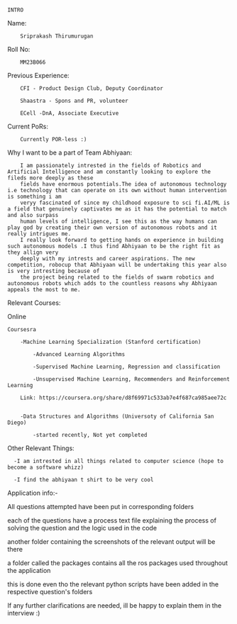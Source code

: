                                                                         INTRO

Name:

        Sriprakash Thirumurugan

Roll No:

        MM23B066

Previous Experience:

        CFI - Product Design Club, Deputy Coordinator

        Shaastra - Spons and PR, volunteer

        ECell -DnA, Associate Executive


Current PoRs:

        Currently POR-less :)
        
Why I want to be a part of Team Abhiyaan:

        I am passionately intrested in the fields of Robotics and Artificial Intelligence and am constantly looking to explore the fileds more deeply as these 
        fields have enormous potentials.The idea of autonomous technology i.e technology that can operate on its own without human intervention is something i am 
        veryy fascinated of since my childhood exposure to sci fi.AI/ML is a field that genuinely captivates me as it has the potential to match and also surpass 
        human levels of intelligence, I see this as the way humans can play god by creating their own version of autonomous robots and it really intrigues me.
        I really look forward to getting hands on experience in building such autonomous models .I thus find Abhiyaan to be the right fit as they allign very 
        deeply with my intrests and career aspirations. The new competition, robocup that Abhiyaan will be undertaking this year also is very intresting because of
        the project being related to the fields of swarm robotics and autonomous robots which adds to the countless reasons why Abhiyaan appeals the most to me.

                                                                                                                                                   
Relevant Courses:

Online

    Coursesra
    
        -Machine Learning Specialization (Stanford certification)
        
            -Advanced Learning Algorithms         

            -Supervised Machine Learning, Regression and classification

            -Unsupervised Machine Learning, Recommenders and Reinforcement Learning

        Link: https://coursera.org/share/d8f69971c533ab7e4f687ca985aee72c


        -Data Structures and Algorithms (Universoty of California San Diego)

            -started recently, Not yet completed


Other Relevant Things:

      -I am intrested in all things related to computer science (hope to become a software whizz)
      
      -I find the abhiyaan t shirt to be very cool 
                                                                                                                                               
 Application info:-                   
 
 
All questions attempted have been put in corresponding folders

each of the questions have a process text file explaining the process of solving the question and the logic used in the code

another folder containing the screenshots of the relevant output will be there

a folder called the packages contains all the ros packages used throughout the application

this is done even tho the relevant python scripts have been added in the respective question's folders

If any further clarifications are needed, ill be happy to explain them in the interview  :)

